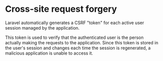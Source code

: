 # Cross-site request forgery

Laravel automatically generates a CSRF "token" for
each active user session managed by the application.

This token is used to verify that the authenticated user is the person actually 
making the requests to the application. 
Since this token is stored in the user's session and changes each time the session is regenerated,
a malicious application is unable to access it.
